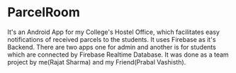 # ParcelRoom
It's an Android App for my College's Hostel Office, which facilitates easy notifications of received parcels to the students.
It uses Firebase as it's Backend.
There are two apps one for admin and another is for students which are connected by Firebase Realtime Database.
It was done as a team project by me(Rajat Sharma) and my Friend(Prabal Vashisth).
